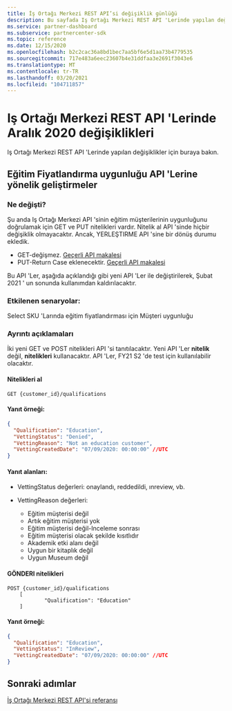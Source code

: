 ```yaml
---
title: İş Ortağı Merkezi REST API’si değişiklik günlüğü
description: Bu sayfada Iş Ortağı Merkezi REST API 'Lerinde yapılan değişiklikler listelenir
ms.service: partner-dashboard
ms.subservice: partnercenter-sdk
ms.topic: reference
ms.date: 12/15/2020
ms.openlocfilehash: b2c2cac36a8bd1bec7aa5bf6e5d1aa73b4779535
ms.sourcegitcommit: 717e483a6eec23607b4e31ddfaa3e2691f3043e6
ms.translationtype: MT
ms.contentlocale: tr-TR
ms.lasthandoff: 03/20/2021
ms.locfileid: "104711857"
---
```

# <a name="december-2020-changes-to-partner-center-rest-apis"></a>Iş Ortağı Merkezi REST API 'Lerinde Aralık 2020 değişiklikleri

Iş Ortağı Merkezi REST API 'Lerinde yapılan değişiklikler için buraya bakın.

## <a name="enhancements-to-education-pricing-eligibility-apis"></a>Eğitim Fiyatlandırma uygunluğu API 'Lerine yönelik geliştirmeler



### <a name="what-has-changed"></a>Ne değişti?

Şu anda Iş Ortağı Merkezi API 'sinin eğitim müşterilerinin uygunluğunu doğrulamak için GET ve PUT nitelikleri vardır. Nitelik al API 'sinde hiçbir değişiklik olmayacaktır. Ancak, YERLEŞTIRME API 'sine bir dönüş durumu ekledik.

- GET-değişmez. [Geçerli API makalesi](./get-customer-qualification-synchronous.md)
- PUT-Return Case eklenecektir. [Geçerli API makalesi](./update-customer-qualification-synchronous.md)

Bu API 'Ler, aşağıda açıklandığı gibi yeni API 'Ler ile değiştirilerek, Şubat 2021 ' un sonunda kullanımdan kaldırılacaktır.

### <a name="scenarios-impacted"></a>Etkilenen senaryolar:

Select SKU 'Larında eğitim fiyatlandırması için Müşteri uygunluğu

### <a name="detail-descriptions"></a>Ayrıntı açıklamaları

İki yeni GET ve POST nitelikleri API 'si tanıtılacaktır. Yeni API 'Ler **nitelik** değil, **nitelikleri** kullanacaktır. API 'Ler, FY21 S2 'de test için kullanılabilir olacaktır.

#### <a name="get-qualifications"></a>Nitelikleri al

```http
GET {customer_id}/qualifications
```

#### <a name="response-example"></a>Yanıt örneği:

```json
{
  "Qualification": "Education",
  "VettingStatus": "Denied",
  "VettingReason": "Not an education customer",
  "VettingCreatedDate": "07/09/2020: 00:00:00" //UTC
}
```

#### <a name="response-fields"></a>Yanıt alanları: 

- VettingStatus değerleri: onaylandı, reddedildi, ınreview, vb.

- VettingReason değerleri:
   - Eğitim müşterisi değil
   - Artık eğitim müşterisi yok
   - Eğitim müşterisi değil-Inceleme sonrası
   - Eğitim müşterisi olacak şekilde kısıtlıdır
   - Akademik etki alanı değil
   - Uygun bir kitaplık değil
   - Uygun Museum değil
 
#### <a name="post-qualifications"></a>GÖNDERI nitelikleri

```http
POST {customer_id}/qualifications
    [
            "Qualification": "Education"
    ]
```

#### <a name="response-example"></a>Yanıt örneği:

```JSON
{
  "Qualification": "Education",
  "VettingStatus": "InReview",
  "VettingCreatedDate": "07/09/2020: 00:00:00" //UTC
}
```

## <a name="next-steps"></a>Sonraki adımlar

[İş Ortağı Merkezi REST API'si referansı](partner-center-rest-api-reference.md)